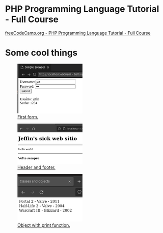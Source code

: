 # PHP Programming Language Tutorial - Full Course
[freeCodeCamp.org - PHP Programming Language Tutorial - Full Course](https://www.youtube.com/watch?v=OK_JCtrrv-c&ab_channel=freeCodeCamp.org)

# Some cool things

<p align="center">
<figure>
    <a href="07 - Getting user input">
    <img src="07%20-%20Getting%20user%20input/form.png" alt="Form" style="width:50%">
    <figcaption>First form.</figcaption>
</figure>
<figure>
    <img src="24%20-%20Including%20HTML/header-footer.png" alt="HF" style="width:50%">
    <figcaption>Header and footer.</figcaption>
</figure>
<figure>
    <img src="27%20-%20Constructors/constructor.png" alt="Object" style="width:50%">
    <figcaption>Object with print function.</figcaption>
</figure>
</p>
